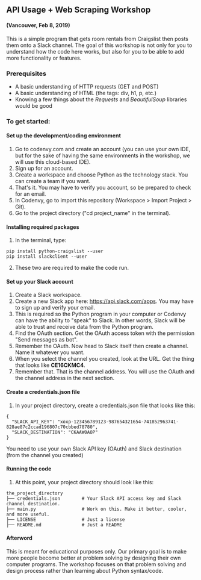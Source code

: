 ## API Usage + Web Scraping Workshop
#### (Vancouver, Feb 8, 2019)

This is a simple program that gets room rentals from Craigslist then posts them onto a Slack channel.
The goal of this workshop is not only for you to understand how the code here works, but also for you to
be able to add more functionality or features.

### Prerequisites
- A basic understanding of HTTP requests (GET and POST)
- A basic understanding of HTML (the tags: div, h1, p, etc.)
- Knowing a few things about the *Requests* and *BeautifulSoup* libraries would be good 

### To get started:
#### Set up the development/coding environment
1. Go to codenvy.com and create an account (you can use your own IDE, but for the sake of having the same
environments in the workshop, we will use this cloud-based IDE).
2. Sign up for an account.
3. Create a workspace and choose Python as the technology stack. You can create a team if you want.
4. That's it. You may have to verify you account, so be prepared to check for an email.
5. In Codenvy, go to import this repository (Workspace > Import Project > Git).
6. Go to the project directory ("cd project_name" in the terminal).

#### Installing required packages
1. In the terminal, type:
```
pip install python-craigslist --user
pip install slackclient --user
```
2. These two are required to make the code run.

#### Set up your Slack account
1. Create a Slack workspace.
2. Create a new Slack app here: <https://api.slack.com/apps>. You may have to sign up and verify your email.
3. This is required so the Python program in your computer or Codenvy can have the ability to "speak" to Slack. 
In other words, Slack will be able to trust and receive data from the Python program.
4. Find the OAuth section. Get the OAuth access token with the permission "Send messages as bot".
5. Remember the OAuth. Now head to Slack itself then create a channel. Name it whatever you want.
6. When you select the channel you created, look at the URL. Get the thing that looks like **CE16CKMC4**.
7. Remember that. That is the channel address. You will use the OAuth and the channel address in the next section.

#### Create a **credentials.json** file
1. In your project directory, create a credentials.json file that looks like this:
```
{
  "SLACK_API_KEY": "xoxp-123456789123-987654321654-741852963741-828ae87c2ccad196807c70cbbed78780",
  "SLACK_DESTINATION": "CKAAW0AOP"
}
```
You need to use your own Slack API key (OAuth) and Slack destination (from the channel you created)

#### Running the code
1. At this point, your project directory should look like this:
```
the_project_directory
├── credentials.json        # Your Slack API access key and Slack channel destination.
├── main.py                 # Work on this. Make it better, cooler, and more useful.
├── LICENSE                 # Just a license
├── README.md               # Just a README
```

#### Afterword
This is meant for educational purposes only. Our primary goal is to make more people become better at problem solving by 
designing their own computer programs. The workshop focuses on that problem solving and design process rather than learning about Python syntax/code.
